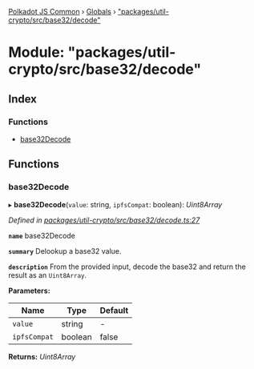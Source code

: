 [Polkadot JS Common](../README.md) › [Globals](../globals.md) › ["packages/util-crypto/src/base32/decode"](_packages_util_crypto_src_base32_decode_.md)

# Module: "packages/util-crypto/src/base32/decode"

## Index

### Functions

* [base32Decode](_packages_util_crypto_src_base32_decode_.md#base32decode)

## Functions

###  base32Decode

▸ **base32Decode**(`value`: string, `ipfsCompat`: boolean): *Uint8Array*

*Defined in [packages/util-crypto/src/base32/decode.ts:27](https://github.com/polkadot-js/common/blob/27ae1186/packages/util-crypto/src/base32/decode.ts#L27)*

**`name`** base32Decode

**`summary`** Delookup a base32 value.

**`description`** 
From the provided input, decode the base32 and return the result as an `Uint8Array`.

**Parameters:**

Name | Type | Default |
------ | ------ | ------ |
`value` | string | - |
`ipfsCompat` | boolean | false |

**Returns:** *Uint8Array*
